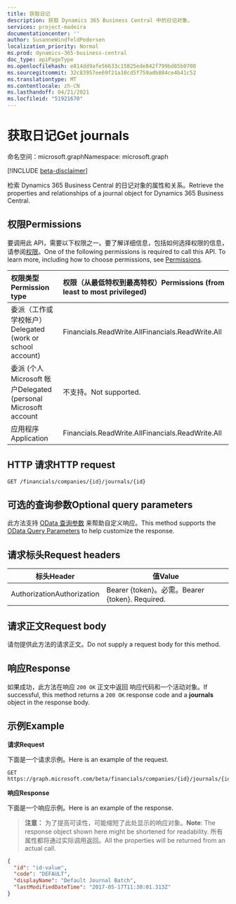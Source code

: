 ```yaml
---
title: 获取日记
description: 获取 Dynamics 365 Business Central 中的日记对象。
services: project-madeira
documentationcenter: ''
author: SusanneWindfeldPedersen
localization_priority: Normal
ms.prod: dynamics-365-business-central
doc_type: apiPageType
ms.openlocfilehash: e814dd9afe56633c15825ede842f799bd85b0700
ms.sourcegitcommit: 32c83957ee69f21a10cd5f759adb884ce4b41c52
ms.translationtype: MT
ms.contentlocale: zh-CN
ms.lasthandoff: 04/21/2021
ms.locfileid: "51921670"
---
```

# <a name="get-journals"></a><span data-ttu-id="39da6-103">获取日记</span><span class="sxs-lookup"><span data-stu-id="39da6-103">Get journals</span></span>

<span data-ttu-id="39da6-104">命名空间：microsoft.graph</span><span class="sxs-lookup"><span data-stu-id="39da6-104">Namespace: microsoft.graph</span></span>

[!INCLUDE [beta-disclaimer](../../includes/beta-disclaimer.md)]

<span data-ttu-id="39da6-105">检索 Dynamics 365 Business Central 的日记对象的属性和关系。</span><span class="sxs-lookup"><span data-stu-id="39da6-105">Retrieve the properties and relationships of a journal object for Dynamics 365 Business Central.</span></span>

## <a name="permissions"></a><span data-ttu-id="39da6-106">权限</span><span class="sxs-lookup"><span data-stu-id="39da6-106">Permissions</span></span>
<span data-ttu-id="39da6-p101">要调用此 API，需要以下权限之一。要了解详细信息，包括如何选择权限的信息，请参阅[权限](/graph/permissions-reference)。</span><span class="sxs-lookup"><span data-stu-id="39da6-p101">One of the following permissions is required to call this API. To learn more, including how to choose permissions, see [Permissions](/graph/permissions-reference).</span></span>

|<span data-ttu-id="39da6-109">权限类型</span><span class="sxs-lookup"><span data-stu-id="39da6-109">Permission type</span></span> |<span data-ttu-id="39da6-110">权限（从最低特权到最高特权）</span><span class="sxs-lookup"><span data-stu-id="39da6-110">Permissions (from least to most privileged)</span></span>|
|:---------------|:------------------------------------------|
|<span data-ttu-id="39da6-111">委派（工作或学校帐户）</span><span class="sxs-lookup"><span data-stu-id="39da6-111">Delegated (work or school account)</span></span>|<span data-ttu-id="39da6-112">Financials.ReadWrite.All</span><span class="sxs-lookup"><span data-stu-id="39da6-112">Financials.ReadWrite.All</span></span> |
|<span data-ttu-id="39da6-113">委派 (个人 Microsoft 帐户</span><span class="sxs-lookup"><span data-stu-id="39da6-113">Delegated (personal Microsoft account</span></span>|<span data-ttu-id="39da6-114">不支持。</span><span class="sxs-lookup"><span data-stu-id="39da6-114">Not supported.</span></span>|
|<span data-ttu-id="39da6-115">应用程序</span><span class="sxs-lookup"><span data-stu-id="39da6-115">Application</span></span>|<span data-ttu-id="39da6-116">Financials.ReadWrite.All</span><span class="sxs-lookup"><span data-stu-id="39da6-116">Financials.ReadWrite.All</span></span>|

## <a name="http-request"></a><span data-ttu-id="39da6-117">HTTP 请求</span><span class="sxs-lookup"><span data-stu-id="39da6-117">HTTP request</span></span>

```http
GET /financials/companies/{id}/journals/{id}
```

## <a name="optional-query-parameters"></a><span data-ttu-id="39da6-118">可选的查询参数</span><span class="sxs-lookup"><span data-stu-id="39da6-118">Optional query parameters</span></span>
<span data-ttu-id="39da6-119">此方法支持 [OData 查询参数](/graph/query-parameters) 来帮助自定义响应。</span><span class="sxs-lookup"><span data-stu-id="39da6-119">This method supports the [OData Query Parameters](/graph/query-parameters) to help customize the response.</span></span>

## <a name="request-headers"></a><span data-ttu-id="39da6-120">请求标头</span><span class="sxs-lookup"><span data-stu-id="39da6-120">Request headers</span></span>
|<span data-ttu-id="39da6-121">标头</span><span class="sxs-lookup"><span data-stu-id="39da6-121">Header</span></span>|<span data-ttu-id="39da6-122">值</span><span class="sxs-lookup"><span data-stu-id="39da6-122">Value</span></span>|
|------|-----|
|<span data-ttu-id="39da6-123">Authorization</span><span class="sxs-lookup"><span data-stu-id="39da6-123">Authorization</span></span>  |<span data-ttu-id="39da6-p102">Bearer {token}。必需。</span><span class="sxs-lookup"><span data-stu-id="39da6-p102">Bearer {token}. Required.</span></span> |

## <a name="request-body"></a><span data-ttu-id="39da6-126">请求正文</span><span class="sxs-lookup"><span data-stu-id="39da6-126">Request body</span></span>
<span data-ttu-id="39da6-127">请勿提供此方法的请求正文。</span><span class="sxs-lookup"><span data-stu-id="39da6-127">Do not supply a request body for this method.</span></span>

## <a name="response"></a><span data-ttu-id="39da6-128">响应</span><span class="sxs-lookup"><span data-stu-id="39da6-128">Response</span></span>
<span data-ttu-id="39da6-129">如果成功，此方法在响应 `200 OK` 正文中返回 响应代码和一个活动对象。</span><span class="sxs-lookup"><span data-stu-id="39da6-129">If successful, this method returns a `200 OK` response code and a **journals** object in the response body.</span></span>

## <a name="example"></a><span data-ttu-id="39da6-130">示例</span><span class="sxs-lookup"><span data-stu-id="39da6-130">Example</span></span>

<span data-ttu-id="39da6-131">**请求**</span><span class="sxs-lookup"><span data-stu-id="39da6-131">**Request**</span></span>

<span data-ttu-id="39da6-132">下面是一个请求示例。</span><span class="sxs-lookup"><span data-stu-id="39da6-132">Here is an example of the request.</span></span>
```http
GET https://graph.microsoft.com/beta/financials/companies/{id}/journals/{id}
```

<span data-ttu-id="39da6-133">**响应**</span><span class="sxs-lookup"><span data-stu-id="39da6-133">**Response**</span></span>

<span data-ttu-id="39da6-134">下面是一个响应示例。</span><span class="sxs-lookup"><span data-stu-id="39da6-134">Here is an example of the response.</span></span> 

> <span data-ttu-id="39da6-135">**注意：** 为了提高可读性，可能缩短了此处显示的响应对象。</span><span class="sxs-lookup"><span data-stu-id="39da6-135">**Note**: The response object shown here might be shortened for readability.</span></span> <span data-ttu-id="39da6-136">所有属性都将通过实际调用返回。</span><span class="sxs-lookup"><span data-stu-id="39da6-136">All the properties will be returned from an actual call.</span></span>

```json
{
  "id": "id-value",
  "code": "DEFAULT",
  "displayName": "Default Journal Batch",
  "lastModifiedDateTime": "2017-05-17T11:30:01.313Z"
}
```



